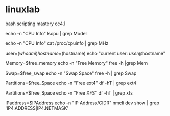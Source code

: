 # linuxlab
bash scripting mastery cc4.1

echo -n "CPU Info" 
lscpu | grep Model

echo -n "CPU Info" 
cat /proc/cpuinfo | grep MHz

user=$(whoami)
hostname=$(hostname)
echo "current user: $user@$hostname"

Memory=$free_memory
echo -n "Free Memory"
free -h |grep Mem

Swap=$free_swap
echo -n "Swap Space"
free -h | grep Swap

Partitions=$free_Space
echo -n "Free ext4"
df -hT | grep ext4

Partitions=$free_Space
echo -n "Free XFS"
df -hT | grep xfs

IPaddress=$IPAddress
echo -n "IP Address/CIDR"
nmcli dev show | grep 'IP4\.ADDRESS\|IP4.NETMASK'
